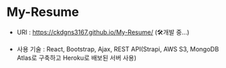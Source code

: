 # My-Resume
- URI : https://ckdgns3167.github.io/My-Resume/ (🛠개발 중...)

- 사용 기술 : React, Bootstrap, Ajax, REST API(Strapi, AWS S3, MongoDB Atlas로 구축하고 Heroku로 배보된 서버 사용)
